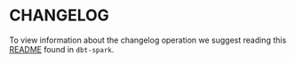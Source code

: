 # CHANGELOG

To view information about the changelog operation we suggest reading this [README](https://github.com/dbt-labs/dbt-spark/blob/main/.changes/README.md) found in `dbt-spark`.
